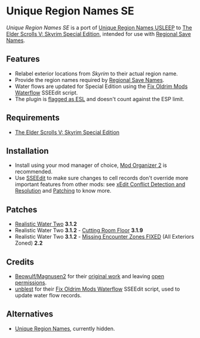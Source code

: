 # Unique Region Names SE

_Unique Region Names SE_ is a port of [Unique Region Names USLEEP] to
[The Elder Scrolls V: Skyrim Special Edition][Skyrim Special Edition], intended
for use with [Regional Save Names].

## Features

- Relabel exterior locations from _Skyrim_ to their actual region name.
- Provide the region names required by [Regional Save Names].
- Water flows are updated for Special Edition using the
  [Fix Oldrim Mods Waterflow] SSEEdit script.
- The plugin is [flagged as ESL][ESL] and doesn't count against the ESP limit.

## Requirements

- [The Elder Scrolls V: Skyrim Special Edition][Skyrim Special Edition]

## Installation

- Install using your mod manager of choice, [Mod Organizer 2] is recommended.
- Use [SSEEdit] to make sure changes to cell records don't override more
  important features from other mods: see
  [xEdit Conflict Detection and Resolution][#1] and [Patching][#2] to know
  more.

## Patches

- [Realistic Water Two] **3.1.2**
- Realistic Water Two **3.1.2** - [Cutting Room Floor] **3.1.9**
- Realistic Water Two **3.1.2** - [Missing Encounter Zones FIXED][MEZF]
  (All Exteriors Zoned) **2.2**

## Credits

- [Beowulf/Magnusen2][Magnusen2] for their
  [original work][Unique Region Names USLEEP] and leaving
  [open permissions][#3].
- [unblest] for their [Fix Oldrim Mods Waterflow] SSEEdit script, used to
  update water flow records.

## Alternatives

- [Unique Region Names], currently hidden.


[Skyrim Special Edition]: https://store.steampowered.com/app/489830
[Unique Region Names USLEEP]: https://www.nexusmods.com/skyrim/mods/79009
[Regional Save Names]: https://www.nexusmods.com/skyrimspecialedition/mods/49698
[ESL]: https://www.creationkit.com/fallout4/index.php?title=Data_File#Light_Plugin
[Mod Organizer 2]: https://github.com/ModOrganizer2/modorganizer
[SSEEdit]: https://github.com/TES5Edit/TES5Edit
[#1]: https://tes5edit.github.io/docs/5-conflict-detection-and-resolution.html
[#2]: https://www.reddit.com/r/skyrimmods/wiki/patching
[Realistic Water Two]: https://www.nexusmods.com/skyrimspecialedition/mods/2182
[Cutting Room Floor]: https://www.nexusmods.com/skyrimspecialedition/mods/276
[MEZF]: https://www.nexusmods.com/skyrimspecialedition/mods/23609
[Magnusen2]: https://www.nexusmods.com/skyrim/users/7077665
[unblest]: https://www.nexusmods.com/skyrimspecialedition/users/486452
[Fix Oldrim Mods Waterflow]: https://www.nexusmods.com/skyrimspecialedition/mods/5221
[#3]: https://web.archive.org/web/20211002105841/https://forums.nexusmods.com/index.php?/topic/4893655-unique-region-names-usleep/page-4#entry44963285
[Unique Region Names]: https://www.nexusmods.com/skyrimspecialedition/mods/11750
